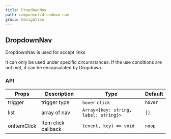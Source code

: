 ```yaml
---
title: DropdownNav
path: component/dropdown-nav
group: Navigation
---
```


## DropdownNav

DropdownNav is used for accept links

It can only be used under specific circumstances. If the use conditions are not met, it can be encapsulated by Dropdown.

### API

| Props           | Description                            | Type     | Default      |
| ------------ | ----------------------------- | ------ | -------- |
| trigger        | trigger type                      | `hover` `click`   | `hover`     |
| list     | array of nav | `Array<{key: string, label: string}>`   | `[]`   |
| onItemClick      | Item click callback                      | `(event, key) => void`   | `noop`   |


